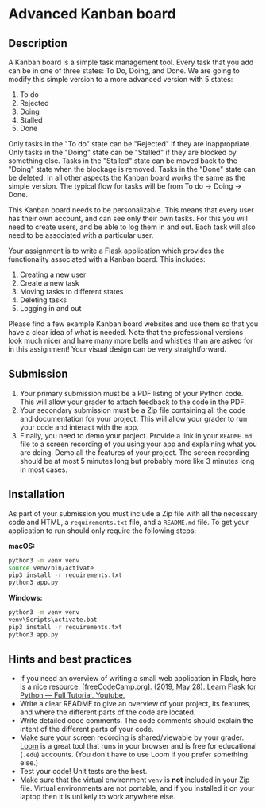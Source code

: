 # Advanced Kanban board

## Description

A Kanban board is a simple task management tool. Every task that you add can
be in one of three states: To Do, Doing, and Done. We are going to modify this
simple version to a more advanced version with 5 states:

1. To do
2. Rejected
3. Doing
4. Stalled
5. Done

Only tasks in the "To do" state can be "Rejected" if they are inappropriate.
Only tasks in the "Doing" state can be "Stalled" if they are blocked by something
else. Tasks in the "Stalled" state can be moved back to the "Doing" state when
the blockage is removed. Tasks in the "Done" state can be deleted.
In all other aspects the Kanban board works the same as the simple version.
The typical flow for tasks will be from To do -> Doing -> Done.

This Kanban board needs to be personalizable. This means
that every user has their own account, and can see only their own tasks. For
this you will need to create users, and be able to log them in and out. Each
task will also need to be associated with a particular user.

Your assignment is to write a Flask application which provides the functionality
associated with a Kanban board. This includes:

1. Creating a new user
2. Create a new task
3. Moving tasks to different states
4. Deleting tasks
5. Logging in and out

Please find a few example Kanban board websites and use them so that you have a
clear idea of what is needed. Note that the professional versions look much
nicer and have many more bells and whistles than are asked for in this
assignment! Your visual design can be very straightforward.

## Submission

1. Your primary submission must be a PDF listing of your Python code. This will allow your grader to attach feedback to the code in the PDF.
2. Your secondary submission must be a Zip file containing all the code and documentation for your project. This will allow your grader to run your code and interact with the app.
3. Finally, you need to demo your project. Provide a link in your `README.md` file to a screen recording of you using your app and explaining what you are doing. Demo all the features of your project. The screen recording should be at most 5 minutes long but probably more like 3 minutes long in most cases.

## Installation

As part of your submission you must include a Zip file with all the necessary
code and HTML, a `requirements.txt` file, and a `README.md` file. To get your
application to run should only require the following steps:

**macOS:**

```bash
python3 -m venv venv
source venv/bin/activate
pip3 install -r requirements.txt
python3 app.py
```

**Windows:**

```bash
python3 -m venv venv
venv\Scripts\activate.bat
pip3 install -r requirements.txt
python3 app.py
```

## Hints and best practices

- If you need an overview of writing a small web application in Flask, here is a nice resource: [[freeCodeCamp.org]. (2019, May 28). Learn Flask for Python — Full Tutorial. Youtube.](https://www.youtube.com/watch?v=Z1RJmh_OqeA)
- Write a clear README to give an overview of your project, its features, and where the different parts of the code are located.
- Write detailed code comments. The code comments should explain the intent of the different parts of your code.
- Make sure your screen recording is shared/viewable by your grader. [Loom](https://loom.com/) is a great tool that runs in your browser and is free for educational (`.edu`) accounts. (You don't have to use Loom if you prefer something else.)
- Test your code! Unit tests are the best.
- Make sure that the virtual environment `venv` is **not** included in your Zip file. Virtual environments are not portable, and if you installed it on your laptop then it is unlikely to work anywhere else.
